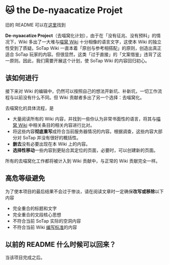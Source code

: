 # 🐱 the De-nyaacatize Projet

旧的 README 可以在[这里](/README-backup.md)找到

**De-nyaacatize Project**（去喵窝化计划），由于在「没有征兆、没有预料」的情况下，Wiki 多出了一大堆与[喵窝 Wiki](//wiki.nyaa.cat) 十分相像的语言文字，这使本 Wiki 的独立性受到了质疑。SoTap Wiki 一直本着「原创与参考相搭配」的原则，创造出真正适合 SoTap 玩家的内容。但很显然，这类「过于直接」的「文案借鉴」违背了这一原则。因此，我们需要开展这个计划，使 SoTap Wiki 的内容回归初心。

## 该如何进行

接下来对 Wiki 的编辑中，仍然可以按照自己的想法开新坑、补新坑，一切工作流程与以前没有什么不同。但 Wiki 贡献者多出了另一个选择：去喵窝化。

去喵窝化的具体流程，是

- 大量阅读所有的 Wiki 内容，并找到一些你认为非常书面性的语言，将其与[喵窝 Wiki](//wiki.nyaa.cat) 中相关条目的相关内容进行比对。
- 将这些内容**彻底重写**成符合当前服务器情况的内容。根据调查，这些内容大部分对 SoTap 并没有很好的概括性。
- **删去**没有必要出现在本 Wiki 上的内容。
- **选择性移动**一些内容到更贴合其定位的页面，必要时，可以创建新的页面。

所有的去喵窝化工作都将被计入到 Wiki 贡献中，与正常的 Wiki 贡献完全一样。

## 高危等级避免

为了使本项目的最后结果不会过于惨淡，请在阅读文章时一定确保**改写或移除**以下内容

- 完全重合的标题和文字
- 完全重合的文段核心思想
- 不符合当前 SoTap 实际的空洞内容
- 不符合当前 Wiki [编写标准](https://book.sotap.org/#/wiki/manual)的内容

## 以前的 README 什么时候可以回来？

当该项目完成之后。
